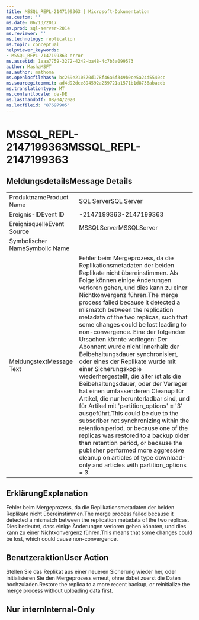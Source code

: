 ```yaml
---
title: MSSQL_REPL-2147199363 | Microsoft-Dokumentation
ms.custom: ''
ms.date: 06/13/2017
ms.prod: sql-server-2014
ms.reviewer: ''
ms.technology: replication
ms.topic: conceptual
helpviewer_keywords:
- MSSQL_REPL-2147199363 error
ms.assetid: 1eaa7759-3272-4242-ba48-4c7b3a099573
author: MashaMSFT
ms.author: mathoma
ms.openlocfilehash: bc269e210570d178f46a6f349b0ce5a24d5540cc
ms.sourcegitcommit: ad4d92dce894592a259721a1571b1d8736abacdb
ms.translationtype: MT
ms.contentlocale: de-DE
ms.lasthandoff: 08/04/2020
ms.locfileid: "87697905"
---
```

# <a name="mssql_repl-2147199363"></a><span data-ttu-id="de67f-102">MSSQL_REPL-2147199363</span><span class="sxs-lookup"><span data-stu-id="de67f-102">MSSQL_REPL-2147199363</span></span>
    
## <a name="message-details"></a><span data-ttu-id="de67f-103">Meldungsdetails</span><span class="sxs-lookup"><span data-stu-id="de67f-103">Message Details</span></span>  
  
|||  
|-|-|  
|<span data-ttu-id="de67f-104">Produktname</span><span class="sxs-lookup"><span data-stu-id="de67f-104">Product Name</span></span>|<span data-ttu-id="de67f-105">SQL Server</span><span class="sxs-lookup"><span data-stu-id="de67f-105">SQL Server</span></span>|  
|<span data-ttu-id="de67f-106">Ereignis-ID</span><span class="sxs-lookup"><span data-stu-id="de67f-106">Event ID</span></span>|<span data-ttu-id="de67f-107">-2147199363</span><span class="sxs-lookup"><span data-stu-id="de67f-107">-2147199363</span></span>|  
|<span data-ttu-id="de67f-108">Ereignisquelle</span><span class="sxs-lookup"><span data-stu-id="de67f-108">Event Source</span></span>|<span data-ttu-id="de67f-109">MSSQLServer</span><span class="sxs-lookup"><span data-stu-id="de67f-109">MSSQLServer</span></span>|  
|<span data-ttu-id="de67f-110">Symbolischer Name</span><span class="sxs-lookup"><span data-stu-id="de67f-110">Symbolic Name</span></span>||  
|<span data-ttu-id="de67f-111">Meldungstext</span><span class="sxs-lookup"><span data-stu-id="de67f-111">Message Text</span></span>|<span data-ttu-id="de67f-112">Fehler beim Mergeprozess, da die Replikationsmetadaten der beiden Replikate nicht übereinstimmen. Als Folge können einige Änderungen verloren gehen, und dies kann zu einer Nichtkonvergenz führen.</span><span class="sxs-lookup"><span data-stu-id="de67f-112">The merge process failed because it detected a mismatch between the replication metadata of the two replicas, such that some changes could be lost leading to non-convergence.</span></span> <span data-ttu-id="de67f-113">Eine der folgenden Ursachen könnte vorliegen: Der Abonnent wurde nicht innerhalb der Beibehaltungsdauer synchronisiert, oder eines der Replikate wurde mit einer Sicherungskopie wiederhergestellt, die älter ist als die Beibehaltungsdauer, oder der Verleger hat einen umfassenderen Cleanup für Artikel, die nur herunterladbar sind, und für Artikel mit 'partition_options' = '3' ausgeführt.</span><span class="sxs-lookup"><span data-stu-id="de67f-113">This could be due to the subscriber not synchronizing within the retention period, or because one of the replicas was restored to a backup older than retention period, or because the publisher performed more aggressive cleanup on articles of type download-only and articles with partition_options = 3.</span></span>|  
  
## <a name="explanation"></a><span data-ttu-id="de67f-114">Erklärung</span><span class="sxs-lookup"><span data-stu-id="de67f-114">Explanation</span></span>  
 <span data-ttu-id="de67f-115">Fehler beim Mergeprozess, da die Replikationsmetadaten der beiden Replikate nicht übereinstimmen.</span><span class="sxs-lookup"><span data-stu-id="de67f-115">The merge process failed because it detected a mismatch between the replication metadata of the two replicas.</span></span> <span data-ttu-id="de67f-116">Dies bedeutet, dass einige Änderungen verloren gehen könnten, und dies kann zu einer Nichtkonvergenz führen.</span><span class="sxs-lookup"><span data-stu-id="de67f-116">This means that some changes could be lost, which could cause non-convergence.</span></span>  
  
## <a name="user-action"></a><span data-ttu-id="de67f-117">Benutzeraktion</span><span class="sxs-lookup"><span data-stu-id="de67f-117">User Action</span></span>  
 <span data-ttu-id="de67f-118">Stellen Sie das Replikat aus einer neueren Sicherung wieder her, oder initialisieren Sie den Mergeprozess erneut, ohne dabei zuerst die Daten hochzuladen.</span><span class="sxs-lookup"><span data-stu-id="de67f-118">Restore the replica to a more recent backup, or reinitialize the merge process without uploading data first.</span></span>  
  
## <a name="internal-only"></a><span data-ttu-id="de67f-119">Nur intern</span><span class="sxs-lookup"><span data-stu-id="de67f-119">Internal-Only</span></span>  
  
